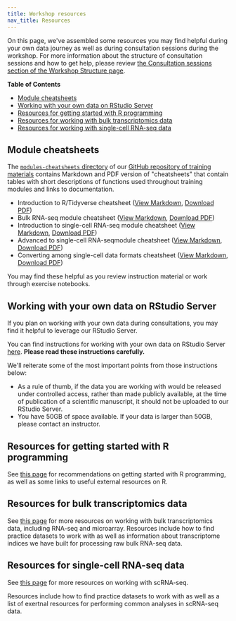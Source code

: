 ```yaml
---
title: Workshop resources
nav_title: Resources
---
```


On this page, we've assembled some resources you may find helpful during your own data journey as well as during consultation sessions during the workshop. For more information about the structure of consultation sessions and how to get help, please review [the Consultation sessions section of the Workshop Structure page](workshop-structure.md#consultation-sessions).

<!-- START doctoc generated TOC please keep comment here to allow auto update -->
<!-- DON'T EDIT THIS SECTION, INSTEAD RE-RUN doctoc TO UPDATE -->
**Table of Contents**

- [Module cheatsheets](#module-cheatsheets)
- [Working with your own data on RStudio Server](#working-with-your-own-data-on-rstudio-server)
- [Resources for getting started with R programming](#resources-for-getting-started-with-r-programming)
- [Resources for working with bulk transcriptomics data](#resources-for-working-with-bulk-transcriptomics-data)
- [Resources for working with single-cell RNA-seq data](#resources-for-working-with-single-cell-rna-seq-data)

<!-- END doctoc generated TOC please keep comment here to allow auto update -->

## Module cheatsheets

The [`modules-cheatsheets` directory](https://github.com/AlexsLemonade/training-modules/tree/{{site.release_tag}}/module-cheatsheets) of our [GitHub repository of training materials](https://github.com/AlexsLemonade/training-modules) contains Markdown and PDF version of "cheatsheets" that contain tables with short descriptions of functions used throughout training modules and links to documentation.

* Introduction to R/Tidyverse cheatsheet ([View Markdown](https://github.com/AlexsLemonade/training-modules/blob/{{site.release_tag}}/module-cheatsheets/intro-to-R-tidyverse-cheatsheet.md), [Download PDF](https://github.com/AlexsLemonade/training-modules/raw/{{site.release_tag}}/module-cheatsheets/intro-to-R-tidyverse-cheatsheet.pdf))
* Bulk RNA-seq module cheatsheet ([View Markdown](https://github.com/AlexsLemonade/training-modules/blob/{{site.release_tag}}/module-cheatsheets/RNA-seq-cheatsheet.md), [Download PDF](https://github.com/AlexsLemonade/training-modules/raw/{{site.release_tag}}/module-cheatsheets/RNA-seq-cheatsheet.pdf))
* Introduction to single-cell RNA-seq module cheatsheet ([View Markdown](https://github.com/AlexsLemonade/training-modules/blob/{{site.release_tag}}/module-cheatsheets/scRNA-seq-cheatsheet.md), [Download PDF](https://github.com/AlexsLemonade/training-modules/raw/{{site.release_tag}}/module-cheatsheets/scRNA-seq-cheatsheet.pdf))
* Advanced to single-cell RNA-seqmodule cheatsheet ([View Markdown](https://github.com/AlexsLemonade/training-modules/blob/{{site.release_tag}}/module-cheatsheets/scRNA-seq-advanced-cheatsheet.md), [Download PDF](https://github.com/AlexsLemonade/training-modules/raw/{{site.release_tag}}/module-cheatsheets/scRNA-seq-advanced-cheatsheet.pdf))
* Converting among single-cell data formats cheatsheet ([View Markdown](https://github.com/AlexsLemonade/training-modules/blob/{{site.release_tag}}/module-cheatsheets/sce-conversion-cheatsheet.md), [Download PDF](https://github.com/AlexsLemonade/training-modules/raw/{{site.release_tag}}/module-cheatsheets/sce-conversion-cheatsheet.pdf))

You may find these helpful as you review instruction material or work through exercise notebooks.

## Working with your own data on RStudio Server

If you plan on working with your own data during consultations, you may find it helpful to leverage our RStudio Server.

You can find instructions for working with your own data on RStudio Server [here](working-with-your-own-data.md#working-with-your-own-data). **Please read these instructions carefully.**

We'll reiterate some of the most important points from those instructions below:

* As a rule of thumb, if the data you are working with would be released under controlled access, rather than made publicly available, at the time of publication of a scientific manuscript, it should not be uploaded to our RStudio Server.
* You have 50GB of space available.
If your data is larger than 50GB, please contact an instructor.

## Resources for getting started with R programming

See [this page](../additional-resources/R-resources.md) for recommendations on getting started with R programming, as well as some links to useful external resources on R.
## Resources for bulk transcriptomics data

See [this page](../additional-resources/bulk-resources.md) for more resources on working with bulk transcriptomics data, including RNA-seq and microarray.
Resources include how to find practice datasets to work with as well as information about transcriptome indices we have built for processing raw bulk RNA-seq data.

## Resources for single-cell RNA-seq data

See [this page](../additional-resources/single-cell-resources.md) for more resources on working with scRNA-seq.

Resources include how to find practice datasets to work with as well as a list of exertnal resources for performing common analyses in scRNA-seq data.
